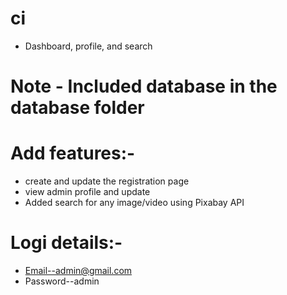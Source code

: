 # ci
+ Dashboard, profile, and search

# Note - Included database in the database folder


# Add features:- 

+ create and update the registration page
+ view admin profile and update
+ Added search for any image/video using Pixabay API

# Logi details:-

+ Email--admin@gmail.com
+ Password--admin